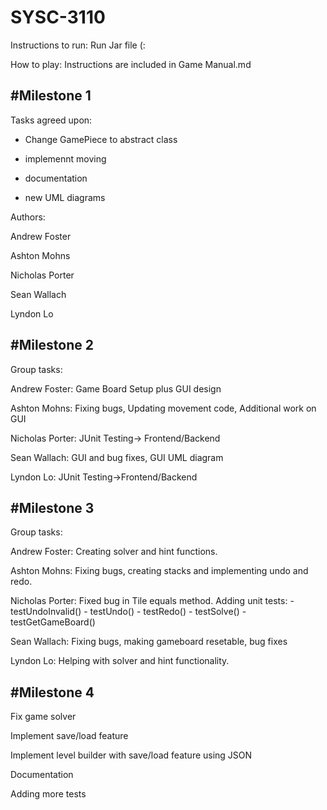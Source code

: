 # SYSC-3110

Instructions to run:
Run Jar file (:


How to play:
Instructions are included in Game Manual.md 

#Milestone 1
---------------------------------


Tasks agreed upon:

- Change GamePiece to abstract class

- implemennt moving 

- documentation

- new UML diagrams


Authors: 

Andrew Foster

Ashton Mohns

Nicholas Porter

Sean Wallach

Lyndon Lo

#Milestone 2
---------------------------------
Group tasks: 

Andrew Foster:
  Game Board Setup plus GUI design

Ashton Mohns:
  Fixing bugs, Updating movement code, Additional work on GUI

Nicholas Porter:
  JUnit Testing-> Frontend/Backend

Sean Wallach:
  GUI and bug fixes, GUI UML diagram

Lyndon Lo:
  JUnit Testing->Frontend/Backend

#Milestone 3
---------------------------------
Group tasks:

Andrew Foster:
  Creating solver and hint functions.

Ashton Mohns:
  Fixing bugs, creating stacks and implementing undo and redo.

Nicholas Porter:
  Fixed bug in Tile equals method.
  Adding unit tests:
    - testUndoInvalid()
    - testUndo()
    - testRedo()
    - testSolve()
    - testGetGameBoard()
    

Sean Wallach:
  Fixing bugs, making gameboard resetable, bug fixes

Lyndon Lo:
  Helping with solver and hint functionality.

#Milestone 4
---------------------------------
Fix game solver

Implement save/load feature 

Implement level builder with save/load feature using JSON

Documentation

Adding more tests
